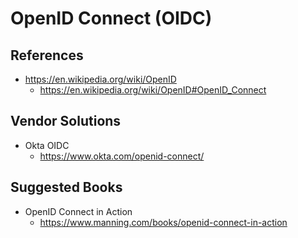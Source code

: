 
# OpenID Connect (OIDC)

## References

- https://en.wikipedia.org/wiki/OpenID
  + https://en.wikipedia.org/wiki/OpenID#OpenID_Connect


## Vendor Solutions

- Okta OIDC 
  + https://www.okta.com/openid-connect/


## Suggested Books

- OpenID Connect in Action
  + https://www.manning.com/books/openid-connect-in-action

